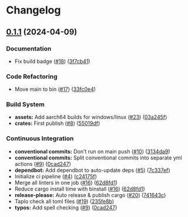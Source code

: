# Changelog

## [0.1.1](https://github.com/rsvim/rsvim/compare/v0.1.0...v0.1.1) (2024-04-09)


### Documentation

* Fix build badge ([#18](https://github.com/rsvim/rsvim/issues/18)) ([3f7cb41](https://github.com/rsvim/rsvim/commit/3f7cb4119250b16746f86202c17d154d232fe8bc))


### Code Refactoring

* Move main to bin ([#17](https://github.com/rsvim/rsvim/issues/17)) ([33fc0e4](https://github.com/rsvim/rsvim/commit/33fc0e4a94cea41a1d9f7186903f95d28815f455))


### Build System

* **assets:** Add aarch64 builds for windows/linux ([#23](https://github.com/rsvim/rsvim/issues/23)) ([03a245f](https://github.com/rsvim/rsvim/commit/03a245ff82440199749037c58ffd6d01b5615045))
* **crates:** First publish ([#8](https://github.com/rsvim/rsvim/issues/8)) ([55019df](https://github.com/rsvim/rsvim/commit/55019dff92b55043bf17b44a316566c46b3ef71a))


### Continuous Integration

* **conventional commits:** Don't run on main push ([#10](https://github.com/rsvim/rsvim/issues/10)) ([3134da9](https://github.com/rsvim/rsvim/commit/3134da928cf51c2db9358cf84de202615f039e21))
* **conventional commits:** Split conventional commits into separate yml actions ([#9](https://github.com/rsvim/rsvim/issues/9)) ([0cad247](https://github.com/rsvim/rsvim/commit/0cad2478854b793a042e51a3eff462ab883955af))
* **dependbot:** Add dependbot to auto-update deps ([#5](https://github.com/rsvim/rsvim/issues/5)) ([7c337ef](https://github.com/rsvim/rsvim/commit/7c337ef2b20bd436daa605bbdce6d19a3a8dc7c6))
* Initialize ci pipeline ([#4](https://github.com/rsvim/rsvim/issues/4)) ([c24175f](https://github.com/rsvim/rsvim/commit/c24175f1db2b3bc0ab7b33b6eb2acbb6b7862f6b))
* Merge all linters in one job ([#16](https://github.com/rsvim/rsvim/issues/16)) ([62d8fd1](https://github.com/rsvim/rsvim/commit/62d8fd1aa8773327dbcfabedd58fbc35b5f0f46c))
* Reduce cargo install time with binstall ([#16](https://github.com/rsvim/rsvim/issues/16)) ([62d8fd1](https://github.com/rsvim/rsvim/commit/62d8fd1aa8773327dbcfabedd58fbc35b5f0f46c))
* **release-please:** Auto release & publish cargo ([#20](https://github.com/rsvim/rsvim/issues/20)) ([741643c](https://github.com/rsvim/rsvim/commit/741643c6ed86e1f43a35b36330cbcb490b094798))
* Taplo check all toml files ([#19](https://github.com/rsvim/rsvim/issues/19)) ([235fe8b](https://github.com/rsvim/rsvim/commit/235fe8bc5c72e8b5340eb967b1a26a77334dbd21))
* **typos:** Add spell checking ([#9](https://github.com/rsvim/rsvim/issues/9)) ([0cad247](https://github.com/rsvim/rsvim/commit/0cad2478854b793a042e51a3eff462ab883955af))
